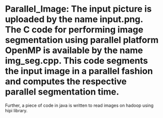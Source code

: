 # Parallel_Image: The input picture is uploaded by the name input.png. The C code for performing image segmentation using parallel platform OpenMP is available by the name img_seg.cpp. This code segments the input image in a parallel fashion and computes the respective parallel segmentation time. 
Further, a piece of code in java is written to read images on hadoop using hipi library. 
